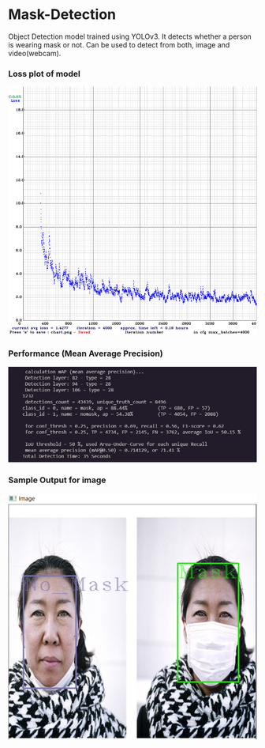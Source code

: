 # Mask-Detection
Object Detection model trained using YOLOv3. It detects whether a person is wearing mask or not. Can be used to detect from both, image and video(webcam).

### Loss plot of model
![](visuals/loss.png)

### Performance (Mean Average Precision) 
![](visuals/map.PNG)

### Sample Output for image
![](visuals/demo.PNG)
